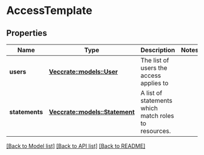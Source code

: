 # AccessTemplate

## Properties

Name | Type | Description | Notes
------------ | ------------- | ------------- | -------------
**users** | [**Vec<crate::models::User>**](User.md) | The list of users the access applies to | 
**statements** | [**Vec<crate::models::Statement>**](Statement.md) | A list of statements which match roles to resources. | 

[[Back to Model list]](./README.md#documentation-for-models) [[Back to API list]](./README.md#documentation-for-api-endpoints) [[Back to README]](./README.md)


